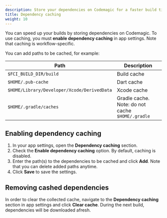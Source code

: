 ```yaml
---
description: Store your dependencies on Codemagic for a faster build time.
title: Dependency caching
weight: 10
---
```


You can speed up your builds by storing dependencies on Codemagic. To use caching, you must **enable dependency caching** in app settings. Note that caching is workflow-specific.

You can add paths to be cached, for example:

| **Path**                                    | **Description**                                  |
| ------------------------------------------- | ------------------------------------------------ |
| `$FCI_BUILD_DIR/build`                      | Build cache                                      |
| `$HOME/.pub-cache`                          | Dart cache                                       |
| `$HOME/Library/Developer/Xcode/DerivedData` | Xcode cache                                      |
| `$HOME/.gradle/caches`                      | Gradle cache. Note: do not cache `$HOME/.gradle` |

## Enabling dependency caching

1. In your app settings, open the **Dependency caching** section.
2. Check the **Enable dependency caching** option. By default, caching is disabled.
3. Enter the path(s) to the dependencies to be cached and click **Add**. Note that you can delete added paths anytime.
4. Click **Save** to save the settings.

## Removing cashed dependencies

In order to clear the collected cache, navigate to the **Dependency caching** section in app settings and click **Clear cache**. During the next build, dependencies will be downloaded afresh.

